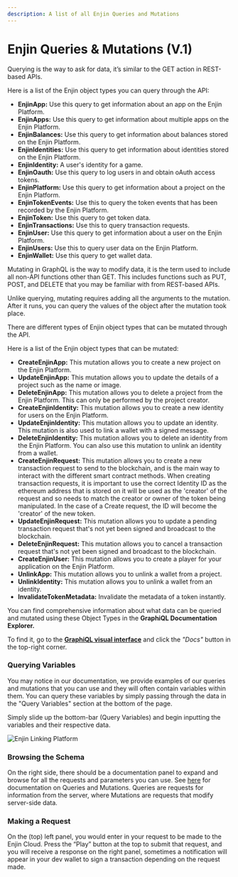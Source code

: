 ```yaml
---
description: A list of all Enjin Queries and Mutations
---
```


# Enjin Queries & Mutations \(V.1\)

Querying is the way to ask for data, it’s similar to the GET action in REST-based APIs.

Here is a list of the Enjin object types you can query through the API:

* **EnjinApp:** Use this query to get information about an app on the Enjin Platform.
* **EnjinApps:** Use this query to get information about multiple apps on the Enjin Platform.
* **EnjinBalances:** Use this query to get information about balances stored on the Enjin Platform.
* **EnjinIdentities:** Use this query to get information about identities stored on the Enjin Platform.
* **EnjinIdentity:** A user's identity for a game.
* **EnjinOauth:** Use this query to log users in and obtain oAuth access tokens.
* **EnjinPlatform:** Use this query to get information about a project on the Enjin Platform.
* **EnjinTokenEvents:** Use this to query the token events that has been recorded by the Enjin Platform.
* **EnjinToken:** Use this query to get token data.
* **EnjinTransactions:** Use this to query transaction requests.
* **EnjinUser:** Use this query to get information about a user on the Enjin Platform.
* **EnjinUsers:** Use this to query user data on the Enjin Platform.
* **EnjinWallet:** Use this query to get wallet data.

Mutating in GraphQL is the way to modify data, it is the term used to include all non-API functions other than GET. This includes functions such as PUT, POST, and DELETE that you may be familiar with from REST-based APIs.

Unlike querying, mutating requires adding all the arguments to the mutation. After it runs, you can query the values of the object after the mutation took place.

There are different types of Enjin object types that can be mutated through the API.

Here is a list of the Enjin object types that can be mutated:

* **CreateEnjinApp:** This mutation allows you to create a new project on the Enjin Platform.
* **UpdateEnjinApp:** This mutation allows you to update the details of a project such as the name or image.
* **DeleteEnjinApp:** This mutation allows you to delete a project from the Enjin Platform. This can only be performed by the project creator.
* **CreateEnjinIdentity:** This mutation allows you to create a new identity for users on the Enjin Platform.
* **UpdateEnjinIdentity:** This mutation allows you to update an identity. This mutation is also used to link a wallet with a signed message.
* **DeleteEnjinIdentity:** This mutation allows you to delete an identity from the Enjin Platform. You can also use this mutation to unlink an identity from a wallet.
* **CreateEnjinRequest:** This mutation allows you to create a new transaction request to send to the blockchain, and is the main way to interact with the different smart contract methods. When creating transaction requests, it is important to use the correct Identity ID as the ethereum address that is stored on it will be used as the 'creator' of the request and so needs to match the creator or owner of the token being manipulated. In the case of a Create request, the ID will become the 'creator' of the new token.
* **UpdateEnjinRequest:** This mutation allows you to update a pending transaction request that's not yet been signed and broadcast to the blockchain.
* **DeleteEnjinRequest:** This mutation allows you to cancel a transaction request that's not yet been signed and broadcast to the blockchain.
* **CreateEnjinUser:** This mutation allows you to create a player for your application on the Enjin Platform.
* **UnlinkApp:** This mutation allows you to unlink a wallet from a project.
* **UnlinkIdentity:** This mutation allows you to unlink a wallet from an identity.
* **InvalidateTokenMetadata:** Invalidate the metadata of a token instantly.

You can find comprehensive information about what data can be queried and mutated using these Object Types in the **GraphiQL Documentation Explorer.**

To find it, go to the [**GraphiQL visual interface**](https://cloud.enjin.io/graphiql) and click the _"Docs"_ button in the top-right corner.

### Querying Variables

You may notice in our documentation, we provide examples of our queries and mutations that you can use and they will often contain variables within them. You can query these variables by simply passing through the data in the "Query Variables" section at the bottom of the page.

Simply slide up the bottom-bar \(Query Variables\) and begin inputting the variables and their respective data.

![Enjin Linking Platform](https://assets-global.website-files.com/5d56cb37dc00727a4f69850c/5ffb6dae0d861daea4ea4c02_querying_using_variables.png)

### Browsing the Schema

On the right side, there should be a documentation panel to expand and browse for all the requests and parameters you can use. See [here](https://graphql.org/learn/queries/) for documentation on Queries and Mutations. Queries are requests for information from the server, where Mutations are requests that modify server-side data.

### Making a Request

On the \(top\) left panel, you would enter in your request to be made to the Enjin Cloud. Press the “Play” button at the top to submit that request, and you will receive a response on the right panel, sometimes a notification will appear in your dev wallet to sign a transaction depending on the request made.

